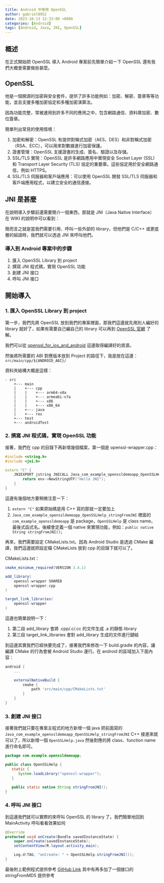 ```yaml
---
title: Android 中使用 OpenSSL
author: gabriel0952
date: 2023-10-13 12:33:00 +0800
categories: [Android]
tags: [Android, Java, JNI, OpenSSL]
---
```


## 概述

在正式開始把 OpenSSL 導入 Android 專案前先簡單介紹一下 OpenSSL 還有我們大概會需要做些甚麼。

## OpenSSL

他是一個開源的加密與安全套件，提供了許多功能例如：加密、解密、簽章等等功能，並且支援多種加密協定和多種加密演算法。

因為功能完整，常被運用到許多不同的應用之中，包含網路通信、資料庫加密、數位簽章。

簡單列出常見的使用情境：

1. 加密和解密：OpenSSL 有提供對稱式加密（AES、DES）和非對稱式加密（RSA、ECC），可以用來對數據進行加密保護。
2. 證書管理：OpenSSL 支援證書的生成、簽名、驗證以及存儲。
3. SSL/TLS 實現：OpenSSL 是許多網路應用中實現安全 Socket Layer (SSL) 和 Transport Layer Security (TLS) 協定的重要庫。這些協定用於安全網路通信，例如 HTTPS。
4. SSL/TLS 伺服器和客戶端應用：可以使用 OpenSSL 開發 SSL/TLS 伺服器和客戶端應用程式，以建立安全的通信連接。

## JNI 是甚麼

在說明導入步驟前還需要簡介一個東西，那就是 JNI（Java Native Interface） 在 WIKI 的說明中可以看到：

簡而言之就是當我們需要引用、呼叫一些外部的 library，但他們是 C/C++ 或更底層的組語時，我們就可以透過 JNI 來呼叫他們。

### 導入到 Android 專案中的步驟
1. 匯入 OpenSSL Library 到 project
2. 撰寫 JNI 程式碼，實現 OpenSSL 功能
3. 創建 JNI 接口
4. 呼叫 JNI 接口

## 開始導入

### 1. 匯入 OpenSSL Library 到 project

第一步，我們先將 OpenSSL 放到我們的專案裡面，那我們這邊就先用別人編好的 library 就好了，如果有需要自己編自己的 library 可以再到 [OpenSSL 官網](https://www.openssl.org/) 了解。

我們可以從 [openssl_for_ios_and_android](https://github.com/leenjewel/openssl_for_ios_and_android) 這邊取得編譯好的資源。

然後將所需要的 ABI 對應版本放到 Project 的路徑下，我是放在這邊： `src/main/cpp/${ANDROID_ABI}/`

資料夾結構大概是這樣：

```
- src
    +--- main
    |    +--- cpp
    |    |    +--- arm64-v8a
    |    |    +--- armeabi-v7a
    |    |    +--- x86
    |    |    +--- x86_64
    |    +--- java
    |    +--- res
    +--- test
    +--- androidTest
```

### 2. 撰寫 JNI 程式碼，實現 OpenSSL 功能

接著，我們在 cpp 的目錄下再新增幾個檔案，第一個是 openssl-wrapper.cpp：

``` cpp
#include <string.h>
#include <jni.h>

extern "C" {
    JNIEXPORT jstring JNICALL Java_com_example_openssldemoapp_OpenSSLHelp_stringFromJNI(JNIEnv *env, jclass clazz) {
        return env->NewStringUTF("Hello JNI");
    }
}
```

這邊有幾個地方要稍微注意一下：

1. `extern "C"` 如果原始碼是用 C++ 寫的那就一定要加上
2. `Java_com_example_openssldemoapp_OpenSSLHelp_stringFromJNI` 裡面的 `com_example_openssldemoapp` 是 package，`OpenSSLHelp` 是 class name，最後式函式名。後續會定義一個 native 來實現功能，例如：`public native String stringFromJNI();`

再來，我們需要設定 CMakeLists.txt。因為 Android Studio 是透過 CMake 編譯，我們這邊就把設定檔 CMakeLists 放到 cpp 的目錄下就可以了。

CMakeLists.txt：
``` gradle
cmake_minimum_required(VERSION 3.4.1)

add_library(
    openssl-wrapper SHARED
    openssl-wrapper.cpp
)

target_link_libraries(
    openssl-wrapper
)
```

這邊也簡單說明一下：

1. 第二段 add_library 會將 .cpp/.c/.cc 的文件生成 .a 的靜態 library
2. 第三段 target_link_libraries 會對 add_library 生成的文件進行鏈結

到這邊其實我們已經快要完成了，接著我們來修改一下 build.gradle 的內容，讓編譯 CMake 的行為會被 Android Studio 運行。在 android 的區域加入下面內容：

``` gradle
android {
    ...

    externalNativeBuild {
        cmake {
            path 'src/main/cpp/CMakeLists.txt'
        }
    }
}
```

### 3. 創建 JNI 接口
接著我們就只要在專案主程式的地方新增一個 java 把前面寫的 `Java_com_example_openssldemoapp_OpenSSLHelp_stringFromJNI` C++ 接進來就可以了，所以新增一個 `OpenSSLHelp.java` 然後對應的將 class、function name 進行命名即可。

``` java
package com.example.openssldemoapp;

public class OpenSSLHelp {
   static {
      System.loadLibrary("openssl-wrapper");
   }

   public static native String stringFromJNI();
}
```

### 4. 呼叫 JNI 接口
到這邊我們就可以實際的來呼叫 OpenSSL 的 library 了。我們簡單地回到 MainActivity 呼叫看看效果如何

``` java
@Override
protected void onCreate(Bundle savedInstanceState) {
    super.onCreate(savedInstanceState);
    setContentView(R.layout.activity_main);

    Log.d(TAG, "onCreate: " + OpenSSLHelp.stringFromJNI());
}
```

最後附上範例程式提供參考 [GitHub Link](https://gabriel0952.github.io/gabriel.github.io/)
其中有再多加了一個接口的 stringFromMD5 提供參考
